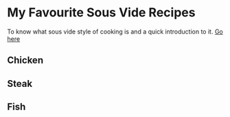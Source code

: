 # My Favourite Sous Vide Recipes

To know what sous vide style of cooking is and a quick introduction to it. [Go here](#)

## Chicken

## Steak

## Fish